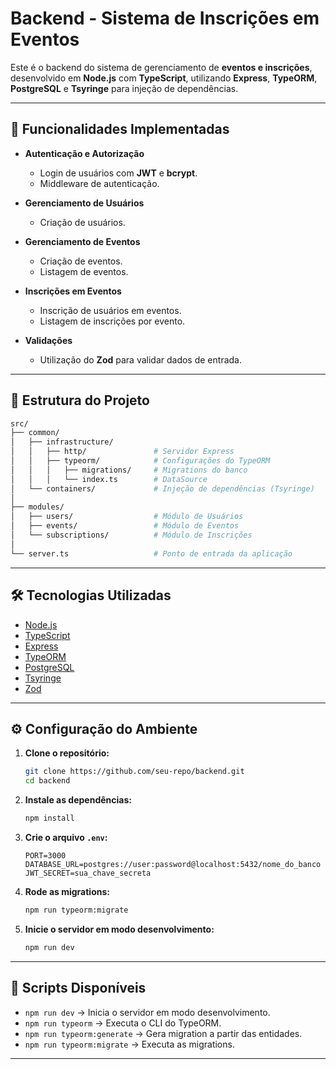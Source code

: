 # Backend - Sistema de Inscrições em Eventos

Este é o backend do sistema de gerenciamento de **eventos e inscrições**, desenvolvido em **Node.js** com **TypeScript**, utilizando **Express**, **TypeORM**, **PostgreSQL** e **Tsyringe** para injeção de dependências.

---

## 🚀 Funcionalidades Implementadas

- **Autenticação e Autorização**
  - Login de usuários com **JWT** e **bcrypt**.
  - Middleware de autenticação.

- **Gerenciamento de Usuários**
  - Criação de usuários.

- **Gerenciamento de Eventos**
  - Criação de eventos.
  - Listagem de eventos.

- **Inscrições em Eventos**
  - Inscrição de usuários em eventos.
  - Listagem de inscrições por evento.

- **Validações**
  - Utilização do **Zod** para validar dados de entrada.

---

## 📂 Estrutura do Projeto

```bash
src/
├── common/
│   ├── infrastructure/
│   │   ├── http/               # Servidor Express
│   │   ├── typeorm/            # Configurações do TypeORM
│   │   │   ├── migrations/     # Migrations do banco
│   │   │   └── index.ts        # DataSource
│   └── containers/             # Injeção de dependências (Tsyringe)
│
├── modules/
│   ├── users/                  # Módulo de Usuários
│   ├── events/                 # Módulo de Eventos
│   └── subscriptions/          # Módulo de Inscrições
│
└── server.ts                   # Ponto de entrada da aplicação
```

---

## 🛠️ Tecnologias Utilizadas

- [Node.js](https://nodejs.org/)
- [TypeScript](https://www.typescriptlang.org/)
- [Express](https://expressjs.com/)
- [TypeORM](https://typeorm.io/)
- [PostgreSQL](https://www.postgresql.org/)
- [Tsyringe](https://github.com/microsoft/tsyringe)
- [Zod](https://zod.dev/)

---

## ⚙️ Configuração do Ambiente

1. **Clone o repositório:**
   ```bash
   git clone https://github.com/seu-repo/backend.git
   cd backend
   ```

2. **Instale as dependências:**
   ```bash
   npm install
   ```

3. **Crie o arquivo `.env`:**
   ```env
   PORT=3000
   DATABASE_URL=postgres://user:password@localhost:5432/nome_do_banco
   JWT_SECRET=sua_chave_secreta
   ```

4. **Rode as migrations:**
   ```bash
   npm run typeorm:migrate
   ```

5. **Inicie o servidor em modo desenvolvimento:**
   ```bash
   npm run dev
   ```

---

## 📌 Scripts Disponíveis

- `npm run dev` → Inicia o servidor em modo desenvolvimento.
- `npm run typeorm` → Executa o CLI do TypeORM.
- `npm run typeorm:generate` → Gera migration a partir das entidades.
- `npm run typeorm:migrate` → Executa as migrations.

---
